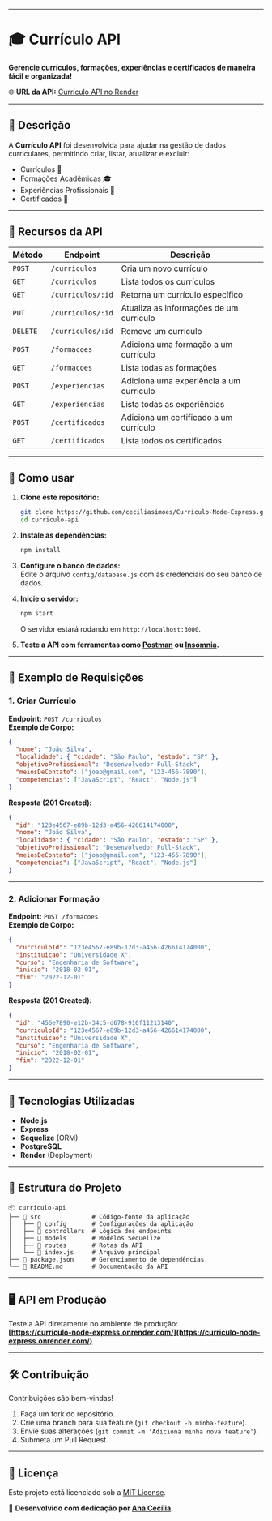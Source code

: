 
---

# 🎓 **Currículo API**  
**Gerencie currículos, formações, experiências e certificados de maneira fácil e organizada!**  

🌐 **URL da API:** [Currículo API no Render](https://curriculo-node-express.onrender.com/)  

---

## 📜 **Descrição**  
A **Currículo API** foi desenvolvida para ajudar na gestão de dados curriculares, permitindo criar, listar, atualizar e excluir:  
- Currículos 📝  
- Formações Acadêmicas 🎓  
- Experiências Profissionais 💼  
- Certificados 📜  

---

## 🚀 **Recursos da API**  

| Método | Endpoint                | Descrição                                      |
|--------|-------------------------|-----------------------------------------------|
| `POST` | `/curriculos`           | Cria um novo currículo                        |
| `GET`  | `/curriculos`           | Lista todos os currículos                     |
| `GET`  | `/curriculos/:id`       | Retorna um currículo específico               |
| `PUT`  | `/curriculos/:id`       | Atualiza as informações de um currículo       |
| `DELETE` | `/curriculos/:id`    | Remove um currículo                           |
| `POST` | `/formacoes`            | Adiciona uma formação a um currículo          |
| `GET`  | `/formacoes`            | Lista todas as formações                      |
| `POST` | `/experiencias`         | Adiciona uma experiência a um currículo       |
| `GET`  | `/experiencias`         | Lista todas as experiências                   |
| `POST` | `/certificados`         | Adiciona um certificado a um currículo        |
| `GET`  | `/certificados`         | Lista todos os certificados                   |

---

## 🌟 **Como usar**  

1. **Clone este repositório:**  
   ```bash
   git clone https://github.com/ceciliasimoes/Curriculo-Node-Express.git
   cd curriculo-api
   ```

2. **Instale as dependências:**  
   ```bash
   npm install
   ```

3. **Configure o banco de dados:**  
   Edite o arquivo `config/database.js` com as credenciais do seu banco de dados.  

4. **Inicie o servidor:**  
   ```bash
   npm start
   ```
   O servidor estará rodando em `http://localhost:3000`.

5. **Teste a API com ferramentas como [Postman](https://www.postman.com/) ou [Insomnia](https://insomnia.rest/).**  

---

## 🧪 **Exemplo de Requisições**  

### **1. Criar Currículo**  
**Endpoint:** `POST /curriculos`  
**Exemplo de Corpo:**  
```json
{
  "nome": "João Silva",
  "localidade": { "cidade": "São Paulo", "estado": "SP" },
  "objetivoProfissional": "Desenvolvedor Full-Stack",
  "meiosDeContato": ["joao@gmail.com", "123-456-7890"],
  "competencias": ["JavaScript", "React", "Node.js"]
}
```

**Resposta (201 Created):**  
```json
{
  "id": "123e4567-e89b-12d3-a456-426614174000",
  "nome": "João Silva",
  "localidade": { "cidade": "São Paulo", "estado": "SP" },
  "objetivoProfissional": "Desenvolvedor Full-Stack",
  "meiosDeContato": ["joao@gmail.com", "123-456-7890"],
  "competencias": ["JavaScript", "React", "Node.js"]
}
```

---

### **2. Adicionar Formação**  
**Endpoint:** `POST /formacoes`  
**Exemplo de Corpo:**  
```json
{
  "curriculoId": "123e4567-e89b-12d3-a456-426614174000",
  "instituicao": "Universidade X",
  "curso": "Engenharia de Software",
  "inicio": "2018-02-01",
  "fim": "2022-12-01"
}
```

**Resposta (201 Created):**  
```json
{
  "id": "456e7890-e12b-34c5-d678-910f11213140",
  "curriculoId": "123e4567-e89b-12d3-a456-426614174000",
  "instituicao": "Universidade X",
  "curso": "Engenharia de Software",
  "inicio": "2018-02-01",
  "fim": "2022-12-01"
}
```

---

## 🔧 **Tecnologias Utilizadas**  
- **Node.js**  
- **Express**  
- **Sequelize** (ORM)  
- **PostgreSQL**  
- **Render** (Deployment)  

---

## 📂 **Estrutura do Projeto**  
```
📦 curriculo-api  
├── 📁 src              # Código-fonte da aplicação  
│   ├── 📁 config       # Configurações da aplicação  
│   ├── 📁 controllers  # Lógica dos endpoints  
│   ├── 📁 models       # Modelos Sequelize  
│   ├── 📁 routes       # Rotas da API  
│   └── 📄 index.js     # Arquivo principal  
├── 📄 package.json     # Gerenciamento de dependências  
└── 📄 README.md        # Documentação da API  

```

---

## 🖥️ **API em Produção**  
Teste a API diretamente no ambiente de produção:  
**[https://curriculo-node-express.onrender.com/](https://curriculo-node-express.onrender.com/)**  

---

## 🛠️ **Contribuição**  
Contribuições são bem-vindas!  
1. Faça um fork do repositório.  
2. Crie uma branch para sua feature (`git checkout -b minha-feature`).  
3. Envie suas alterações (`git commit -m 'Adiciona minha nova feature'`).  
4. Submeta um Pull Request.  

---

## 📄 **Licença**  
Este projeto está licenciado sob a [MIT License](LICENSE).  

🚀 **Desenvolvido com dedicação por [Ana Cecília](https://github.com/ceciliasimoes).**  